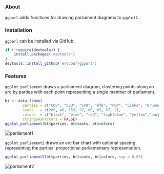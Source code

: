 
### About
`ggparl` adds functions for drawing parliament diagrams to `ggplot2`.

### Installation
`ggparl` can be installed via GitHub:

```r
if (!require(devtools)) {
    install.packages('devtools')
}
devtools::install_github('erocoar/ggparl')
```
### Features
`ggplot_parliament` draws a parliament diagram, clustering points along an arc by parties with each point representing a single member of parliament. 

```r
bt <- data.frame(
        parties = c("CDU", "CSU", "SPD", "AfD", "FDP", "Linke", "Gruene", "Fraktionslos"),
        seats   = c(200, 46, 153, 92, 80, 69, 67, 2),
        colors  = c("black", "blue", "red", "lightblue", "yellow","purple", "green", "grey"),
        stringsAsFactors = FALSE)
ggplot_parliament(bt$parties, bt$seats, bt$colors)
```

![parliament1](https://i.imgur.com/aNCpUDb.png)

`ggplot_parliament2` draws an arc bar chart with optional spacing representing the parties' proportional parliamentary representation. 

```r
ggplot_parliament2(bt$parties, bt$seats, bt$colors, sep = 0.05)
```

![parliament2](https://i.imgur.com/q8k2eOw.png)
